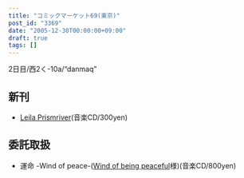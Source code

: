 ```yaml
---
title: "コミックマーケット69(東京)"
post_id: "3369"
date: "2005-12-30T00:00:00+09:00"
draft: true
tags: []
---
```



2日目/西2く-10a/“danmaq”

## 新刊



  * [Leila Prismriver](https://danmaq.com/!/leila/)(音楽CD/300yen)
## 委託取扱



  * 運命 -Wind of peace-([Wind of being peaceful](http://wpor-ram.info/)様)(音楽CD/800yen)
